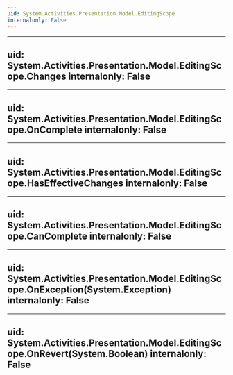```yaml
---
uid: System.Activities.Presentation.Model.EditingScope
internalonly: False
---
```


---
uid: System.Activities.Presentation.Model.EditingScope.Changes
internalonly: False
---

---
uid: System.Activities.Presentation.Model.EditingScope.OnComplete
internalonly: False
---

---
uid: System.Activities.Presentation.Model.EditingScope.HasEffectiveChanges
internalonly: False
---

---
uid: System.Activities.Presentation.Model.EditingScope.CanComplete
internalonly: False
---

---
uid: System.Activities.Presentation.Model.EditingScope.OnException(System.Exception)
internalonly: False
---

---
uid: System.Activities.Presentation.Model.EditingScope.OnRevert(System.Boolean)
internalonly: False
---
